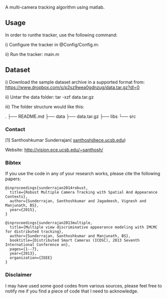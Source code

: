 
A multi-camera tracking algorithm using matlab.

Usage
------------

In order to runthe tracker, use the following command:

i) Configure the tracker in @Config/Config.m:

ii) Run the tracker: main.m

Dataset
------------
i) Download the sample dataset archive in a supported format from: https://www.dropbox.com/s/p2sz9wea0gdnzug/data.tar.gz?dl=0

ii) Untar the data folder:
tar -xzf data.tar.gz

iii) The folder structure would like this:

.
├── README.md
├── data
├── data.tar.gz
├── libs
└── src

### Contact ###
[1] Santhoshkumar Sunderrajan( santhosh@ece.ucsb.edu)

Website: http://vision.ece.ucsb.edu/~santhosh/

### Bibtex ###
If you use the code in any of your research works, please cite the following papers:
~~~
@inproceedings{sunderrajan2014robust,
  title={Robust Multiple Camera Tracking with Spatial And Appearance Contexts},
  author={Sunderrajan, Santhoshkumar and Jagadeesh, Vignesh and Manjunath, BS},
  year={2015},
}

@inproceedings{sunderrajan2013multiple,
  title={Multiple view discriminative appearance modeling with IMCMC for distributed tracking},
  author={Sunderrajan, Santhoshkumar and Manjunath, BS},
  booktitle={Distributed Smart Cameras (ICDSC), 2013 Seventh International Conference on},
  pages={1--7},
  year={2013},
  organization={IEEE}
}
~~~

### Disclaimer ###
I may have used some good codes from various sources, please feel free to notify me if you find a piece of code that I need to acknowledge.